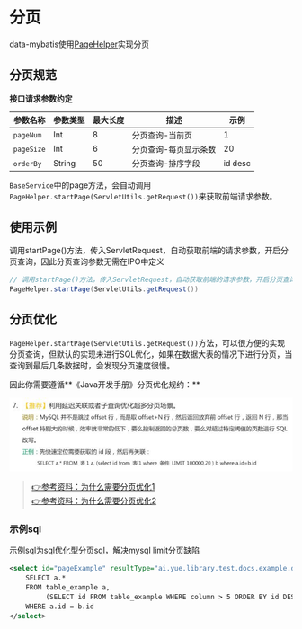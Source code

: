 # 分页
data-mybatis使用[PageHelper](https://github.com/pagehelper/Mybatis-PageHelper)实现分页

## 分页规范
**接口请求参数约定**

|参数名称		|参数类型	|最大长度	|描述							|示例									|
|--				|--			|--			|--								|--										|
|`pageNum`		|Int		|8			|分页查询-当前页					|1										|
|`pageSize`		|Int		|6			|分页查询-每页显示条数			|20										|
|`orderBy`	    |String		|50			|分页查询-排序字段				|id desc    							|

`BaseService`中的page方法，会自动调用`PageHelper.startPage(ServletUtils.getRequest())`来获取前端请求参数。

## 使用示例
调用startPage()方法，传入ServletRequest，自动获取前端的请求参数，开启分页查询，因此分页查询参数无需在IPO中定义
```java
// 调用startPage()方法，传入ServletRequest，自动获取前端的请求参数，开启分页查询，因此分页查询参数无需在IPO中定义
PageHelper.startPage(ServletUtils.getRequest())
```

## 分页优化
`PageHelper.startPage(ServletUtils.getRequest())`方法，可以很方便的实现分页查询，但默认的实现未进行SQL优化，如果在数据大表的情况下进行分页，当查询到最后几条数据时，会发现分页速度很慢。

因此你需要遵循**《Java开发手册》分页优化规约：**

![分页优化规约](_mybatis_files/分页优化规约.jpg)

> [👉参考资料：为什么需要分页优化1](https://mp.weixin.qq.com/s/1n-mwVeqb0bjP9IROmjnnw)<br>
> [👉参考资料：为什么需要分页优化2](https://www.cnblogs.com/lisqiong/p/5635009.html)

### 示例sql
示例sql为sql优化型分页sql，解决mysql limit分页缺陷

```xml
<select id="pageExample" resultType="ai.yue.library.test.docs.example.data.mybatis.TableExample">
    SELECT a.*
    FROM table_example a,
         (SELECT id FROM table_example WHERE column > 5 ORDER BY id DESC LIMIT 0, 10) b
    WHERE a.id = b.id
</select>
```
